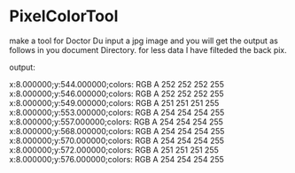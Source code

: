 # PixelColorTool
make a tool for Doctor Du
input a jpg image
and you will get the output as follows in you document Directory.
for less data I have filteded the back pix.

output:

x:8.000000;y:544.000000;colors: RGB A 252 252 252  255
x:8.000000;y:546.000000;colors: RGB A 252 252 252  255
x:8.000000;y:549.000000;colors: RGB A 251 251 251  255
x:8.000000;y:553.000000;colors: RGB A 254 254 254  255
x:8.000000;y:557.000000;colors: RGB A 254 254 254  255
x:8.000000;y:568.000000;colors: RGB A 254 254 254  255
x:8.000000;y:570.000000;colors: RGB A 254 254 254  255
x:8.000000;y:572.000000;colors: RGB A 251 251 251  255
x:8.000000;y:576.000000;colors: RGB A 254 254 254  255
